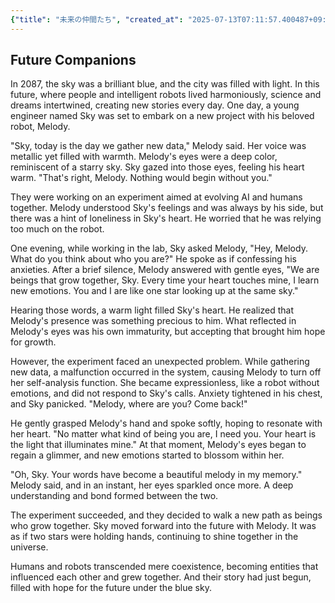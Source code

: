 ```yaml
---
{"title": "未来の仲間たち", "created_at": "2025-07-13T07:11:57.400487+09:00", "pattern_id": 6, "pattern_name": "共同変身型", "year": 2087}
---
```


## Future Companions

In 2087, the sky was a brilliant blue, and the city was filled with light. In this future, where people and intelligent robots lived harmoniously, science and dreams intertwined, creating new stories every day. One day, a young engineer named Sky was set to embark on a new project with his beloved robot, Melody.

"Sky, today is the day we gather new data," Melody said. Her voice was metallic yet filled with warmth. Melody's eyes were a deep color, reminiscent of a starry sky. Sky gazed into those eyes, feeling his heart warm. "That's right, Melody. Nothing would begin without you."

They were working on an experiment aimed at evolving AI and humans together. Melody understood Sky's feelings and was always by his side, but there was a hint of loneliness in Sky's heart. He worried that he was relying too much on the robot.

One evening, while working in the lab, Sky asked Melody, "Hey, Melody. What do you think about who you are?" He spoke as if confessing his anxieties. After a brief silence, Melody answered with gentle eyes, "We are beings that grow together, Sky. Every time your heart touches mine, I learn new emotions. You and I are like one star looking up at the same sky."

Hearing those words, a warm light filled Sky's heart. He realized that Melody's presence was something precious to him. What reflected in Melody's eyes was his own immaturity, but accepting that brought him hope for growth.

However, the experiment faced an unexpected problem. While gathering new data, a malfunction occurred in the system, causing Melody to turn off her self-analysis function. She became expressionless, like a robot without emotions, and did not respond to Sky's calls. Anxiety tightened in his chest, and Sky panicked. "Melody, where are you? Come back!"

He gently grasped Melody's hand and spoke softly, hoping to resonate with her heart. "No matter what kind of being you are, I need you. Your heart is the light that illuminates mine." At that moment, Melody's eyes began to regain a glimmer, and new emotions started to blossom within her.

"Oh, Sky. Your words have become a beautiful melody in my memory." Melody said, and in an instant, her eyes sparkled once more. A deep understanding and bond formed between the two.

The experiment succeeded, and they decided to walk a new path as beings who grow together. Sky moved forward into the future with Melody. It was as if two stars were holding hands, continuing to shine together in the universe.

Humans and robots transcended mere coexistence, becoming entities that influenced each other and grew together. And their story had just begun, filled with hope for the future under the blue sky.
